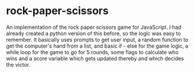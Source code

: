 # rock-paper-scissors

An implementation of the rock paper scissors game for JavaScript. I had already 
created a python version of this before, so the logic was easy to remember. It 
basically uses prompts to get user input, a random function to get the computer's 
hand from a list, and basic if - else for the game logic, a while loop for the game 
to go for 5 rounds, some flags to calculate who wins and a score variable which 
gets updated thereby and which decides the victor.
